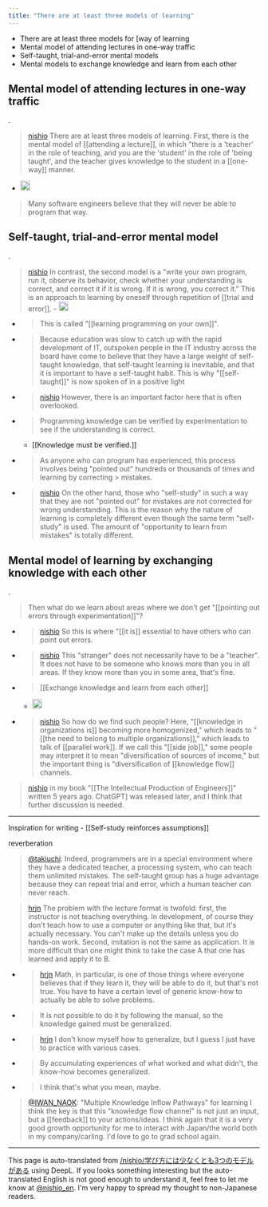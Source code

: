 ```yaml
---
title: "There are at least three models of learning"
---
```


- There are at least three models for [way of learning
- Mental model of attending lectures in one-way traffic
- Self-taught, trial-and-error mental models
- Mental models to exchange knowledge and learn from each other

## Mental model of attending lectures in one-way traffic
.
> [nishio](https://twitter.com/nishio/status/1652889316417470464) There are at least three models of learning.
>  First, there is the mental model of [[attending a lecture]], in which "there is a 'teacher' in the role of teaching, and you are the 'student' in the role of 'being taught', and the teacher gives knowledge to the student in a [[one-way]] manner.
- <img src='https://scrapbox.io/api/pages/nishio-en/知識の流れが一方通行/icon' alt='知識の流れが一方通行.icon' height="19.5"/>
>  Many software engineers believe that they will never be able to program that way.

## Self-taught, trial-and-error mental model
.
> [nishio](https://twitter.com/nishio/status/1652901010741022720) In contrast, the second model is a "write your own program, run it, observe its behavior, check whether your understanding is correct, and correct it if it is wrong. If it is wrong, you correct it." This is an approach to learning by oneself through repetition of [[trial and error]].
    - <img src='https://scrapbox.io/api/pages/nishio-en/学びのサイクル/icon' alt='学びのサイクル.icon' height="19.5"/>
- >  This is called "[[learning programming on your own]]".
- >  Because education was slow to catch up with the rapid development of IT, outspoken people in the IT industry across the board have come to believe that they have a large weight of self-taught knowledge, that self-taught learning is inevitable, and that it is important to have a self-taught habit. This is why "[[self-taught]]" is now spoken of in a positive light
- > [nishio](https://twitter.com/nishio/status/1652903517747806208) However, there is an important factor here that is often overlooked.
- >  Programming knowledge can be verified by experimentation to see if the understanding is correct.
    - [[Knowledge must be verified.]]
- >  As anyone who can program has experienced, this process involves being "pointed out" hundreds or thousands of times and learning by correcting > mistakes.
- > [nishio](https://twitter.com/nishio/status/1652904310836166656) On the other hand, those who "self-study" in such a way that they are not "pointed out" for mistakes are not corrected for wrong understanding. This is the reason why the nature of learning is completely different even though the same term "self-study" is used. The amount of "opportunity to learn from mistakes" is totally different.

## Mental model of learning by exchanging knowledge with each other
.
>  Then what do we learn about areas where we don't get "[[pointing out errors through experimentation]]"?
- > [nishio](https://twitter.com/nishio/status/1652904509721694208) So this is where "[[it is]] essential to have others who can point out errors.
- > [nishio](https://twitter.com/nishio/status/1652906286084927489) This "stranger" does not necessarily have to be a "teacher". It does not have to be someone who knows more than you in all areas. If they know more than you in some area, that's fine.
- >   [[Exchange knowledge and learn from each other]]
    - <img src='https://scrapbox.io/api/pages/nishio-en/互いに知識を交換して学ぶ/icon' alt='互いに知識を交換して学ぶ.icon' height="19.5"/>
- > [nishio](https://twitter.com/nishio/status/1652908680172699648) So how do we find such people? Here, "[[knowledge in organizations is]] becoming more homogenized," which leads to "[[the need to belong to multiple organizations]]," which leads to talk of [[parallel work]]. If we call this "[[side job]]," some people may interpret it to mean "diversification of sources of income," but the important thing is "diversification of [[knowledge flow]] channels.


> [nishio](https://twitter.com/nishio/status/1652957742905315328) in my book "[[The Intellectual Production of Engineers]]" written 5 years ago. ChatGPT] was released later, and I think that further discussion is needed.

---
Inspiration for writing
    - [[Self-study reinforces assumptions]]

reverberation

> [@takiuchi](https://twitter.com/takiuchi/status/1652910024312905729?s=20): Indeed, programmers are in a special environment where they have a dedicated teacher, a processing system, who can teach them unlimited mistakes. The self-taught group has a huge advantage because they can repeat trial and error, which a human teacher can never reach.

> [hrjn](https://twitter.com/hrjn/status/1652893501049409537) The problem with the lecture format is twofold: first, the instructor is not teaching everything. In development, of course they don't teach how to use a computer or anything like that, but it's actually necessary. You can't make up the details unless you do hands-on work.
>  Second, imitation is not the same as application. It is more difficult than one might think to take the case A that one has learned and apply it to B.
- > [hrjn](https://twitter.com/hrjn/status/1652894285849841664) Math, in particular, is one of those things where everyone believes that if they learn it, they will be able to do it, but that's not true. You have to have a certain level of generic know-how to actually be able to solve problems.
- >  It is not possible to do it by following the manual, so the knowledge gained must be generalized.
- > [hrjn](https://twitter.com/hrjn/status/1652896694810599426) I don't know myself how to generalize, but I guess I just have to practice with various cases.
- >  By accumulating experiences of what worked and what didn't, the know-how becomes generalized.
- >  I think that's what you mean, maybe.

> [@IWAN_NAOK](https://twitter.com/IWAN_NAOK/status/1653090782432182272?s=20): "Multiple Knowledge Inflow Pathways" for learning
> I think the key is that this "knowledge flow channel" is not just an input, but a [[feedback]] to your actions/ideas.
> I think again that it is a very good growth opportunity for me to interact with Japan/the world both in my company/carling.
> I'd love to go to grad school again.

---
This page is auto-translated from [/nishio/学び方には少なくとも3つのモデルがある](https://scrapbox.io/nishio/学び方には少なくとも3つのモデルがある) using DeepL. If you looks something interesting but the auto-translated English is not good enough to understand it, feel free to let me know at [@nishio_en](https://twitter.com/nishio_en). I'm very happy to spread my thought to non-Japanese readers.
